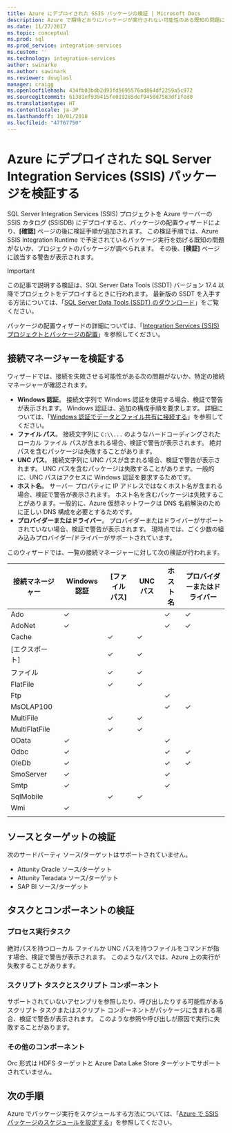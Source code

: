 ```yaml
---
title: Azure にデプロイされた SSIS パッケージの検証 | Microsoft Docs
description: Azure で期待どおりにパッケージが実行されない可能性のある既知の問題について、SSIS のパッケージの配置ウィザードでパッケージを確認する方法について説明します。
ms.date: 11/27/2017
ms.topic: conceptual
ms.prod: sql
ms.prod_service: integration-services
ms.custom: ''
ms.technology: integration-services
author: swinarko
ms.author: sawinark
ms.reviewer: douglasl
manager: craigg
ms.openlocfilehash: 434fb03bdb2d93fd5695576ad864df2259a5c972
ms.sourcegitcommit: 61381ef939415fe019285def9450d7583df1fed0
ms.translationtype: HT
ms.contentlocale: ja-JP
ms.lasthandoff: 10/01/2018
ms.locfileid: "47767750"
---
```

# <a name="validate-sql-server-integration-services-ssis-packages-deployed-to-azure"></a>Azure にデプロイされた SQL Server Integration Services (SSIS) パッケージを検証する

SQL Server Integration Services (SSIS) プロジェクトを Azure サーバーの SSIS カタログ (SSISDB) にデプロイすると、パッケージの配置ウィザードにより、**[確認]** ページの後に検証手順が追加されます。 この検証手順では、Azure SSIS Integration Runtime で予定されているパッケージ実行を妨げる既知の問題がないか、プロジェクトのパッケージが調べられます。 その後、**[検証]** ページに該当する警告が表示されます。

> [!IMPORTANT]
> この記事で説明する検証は、SQL Server Data Tools (SSDT) バージョン 17.4 以降でプロジェクトをデプロイするときに行われます。 最新版の SSDT を入手する方法については、「[SQL Server Data Tools (SSDT) のダウンロード](../../ssdt/download-sql-server-data-tools-ssdt.md)」をご覧ください。

パッケージの配置ウィザードの詳細については、「[Integration Services (SSIS) プロジェクトとパッケージの配置](../packages/deploy-integration-services-ssis-projects-and-packages.md)」を参照してください。

## <a name="validate-connection-managers"></a>接続マネージャーを検証する

ウィザードでは、接続を失敗させる可能性がある次の問題がないか、特定の接続マネージャーが確認されます。
- **Windows 認証**。 接続文字列で Windows 認証を使用する場合、検証で警告が表示されます。 Windows 認証は、追加の構成手順を要求します。 詳細については、「[Windows 認証でデータとファイル共有に接続する](ssis-azure-connect-with-windows-auth.md)」を参照してください。
- **ファイル パス**。 接続文字列に `C:\\...` のようなハードコーディングされたローカル ファイル パスが含まれる場合、検証で警告が表示されます。 絶対パスを含むパッケージは失敗することがあります。
- **UNC パス**。 接続文字列に UNC パスが含まれる場合、検証で警告が表示されます。 UNC パスを含むパッケージは失敗することがあります。一般的に、UNC パスはアクセスに Windows 認証を要求するためです。
- **ホスト名**。 サーバー プロパティに IP アドレスではなくホスト名が含まれる場合、検証で警告が表示されます。 ホスト名を含むパッケージは失敗することがあります。一般的に、Azure 仮想ネットワークは DNS 名前解決のために正しい DNS 構成を必要とするためです。
- **プロバイダーまたはドライバー**。 プロバイダーまたはドライバーがサポートされていない場合、検証で警告が表示されます。 現時点では、ごく少数の組み込みプロバイダー/ドライバーがサポートされています。

このウィザードでは、一覧の接続マネージャーに対して次の検証が行われます。

| 接続マネージャー | Windows 認証 | [ファイル パス] | UNC パス | ホスト名 | プロバイダーまたはドライバー |
|--------------------|----------|-----------|-----|-----------|-------------------|
| Ado                | ✓        |           |     | ✓         | ✓                 |
| AdoNet             | ✓        |           |     | ✓         | ✓                 |
| Cache              |          | ✓         | ✓   |           |                   |
| [エクスポート]              |          | ✓         | ✓   |           |                   |
| ファイル               |          | ✓         | ✓   |           |                   |
| FlatFile           |          | ✓         | ✓   |           |                   |
| Ftp                |          |           |     | ✓         |                   |
| MsOLAP100          |          |           |     | ✓         | ✓                 |
| MultiFile          |          | ✓         | ✓   |           |                   |
| MultiFlatFile      |          | ✓         | ✓   |           |                   |
| OData              | ✓        |           |     | ✓         |                   |
| Odbc               | ✓        |           |     | ✓         | ✓                 |
| OleDb              | ✓        |           |     | ✓         | ✓                 |
| SmoServer          | ✓        |           |     | ✓         |                   |
| Smtp               | ✓        |           |     | ✓         |                   |
| SqlMobile          |          | ✓         | ✓   |           |                   |
| Wmi                | ✓        |           |     |           |                   |
|||||||

## <a name="validate-sources-and-destinations"></a>ソースとターゲットの検証
次のサードパーティ ソース/ターゲットはサポートされていません。

-   Attunity Oracle ソース/ターゲット
-   Attunity Teradata ソース/ターゲット
-   SAP BI ソース/ターゲット

## <a name="validate-tasks-and-components"></a>タスクとコンポーネントの検証

### <a name="execute-process-task"></a>プロセス実行タスク

絶対パスを持つローカル ファイルか UNC パスを持つファイルをコマンドが指す場合、検証で警告が表示されます。 このようなパスでは、Azure 上の実行が失敗することがあります。

### <a name="script-task-and-script-component"></a>スクリプト タスクとスクリプト コンポーネント

サポートされていないアセンブリを参照したり、呼び出したりする可能性があるスクリプト タスクまたはスクリプト コンポーネントがパッケージに含まれる場合、検証で警告が表示されます。 このような参照や呼び出しが原因で実行に失敗することがあります。

### <a name="other-components"></a>その他のコンポーネント

Orc 形式は HDFS ターゲットと Azure Data Lake Store ターゲットでサポートされていません。

## <a name="next-steps"></a>次の手順
Azure でパッケージ実行をスケジュールする方法については、「[Azure で SSIS パッケージのスケジュールを設定する](ssis-azure-schedule-packages.md)」を参照してください。
